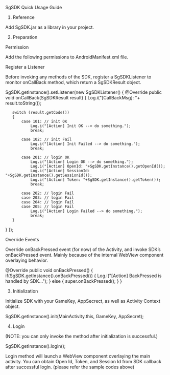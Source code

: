 SgSDK Quick Usage Guide

1. Reference

Add SgSDK.jar as a library in your project.

2. Preparation

Permission

Add the following permissions to AndroidManifest.xml file.

<uses-permission android:name="android.permission.INTERNET" />
<uses-permission android:name="android.permission.ACCESS_NETWORK_STATE" />

Register a Listener

Before invoking any methods of the SDK, register a SgSDKListener to monitor onCallBack method, which return a SgSDKResult object.


SgSDK.getInstance().setListener(new SgSDKListener()
{
   @Override
   public void onCallBack(SgSDKResult result)
   {
       Log.i("[CallBackMsg]: "+ result.toString());

       switch (result.getCode())
       {
           case 101: // init OK
               Log.i("[Action] Init OK --> do something.");
               break;

           case 102: // init Fail
               Log.i("[Action] Init Failed --> do something.");
               break;

           case 201: // login OK
               Log.i("[Action] Login OK --> do something.");
               Log.i("[Action] OpenId: "+SgSDK.getInstance().getOpenId());
               Log.i("[Action] SessionId: "+SgSDK.getInstance().getSessionId());
               Log.i("[Action] Token: "+SgSDK.getInstance().getToken());
               break;

           case 202: // login Fail
           case 203: // login Fail
           case 204: // login Fail
           case 205: // login Fail
               Log.i("[Action] Login Failed --> do something.");
               break;
       }
   }
});

Override Events

Override onBackPressed event (for now) of the Activity, and invoke SDK’s onBackPressed event.  Mainly because of the internal WebView component overlaying behavior.

@Override
public void onBackPressed()
{
   if(SgSDK.getInstance().onBackPressed())
   {
       Log.i("[Action] BackPressed is handled by SDK...");
   }
   else
   {
       super.onBackPressed();
   }
}




3. Initialization


Initialize SDK with your GameKey, AppSecrect, as well as Activity Context object.

SgSDK.getInstance().init(MainActivity.this, GameKey, AppSecret);


4. Login

(NOTE: you can only invoke the method after initialization is successful.)

SgSDK.getInstance().login();

Login method will launch a WebView component overlaying the main activity.
You can obtain Open Id, Token, and Session Id from SDK callback after successful login.
(please refer the sample codes above)
